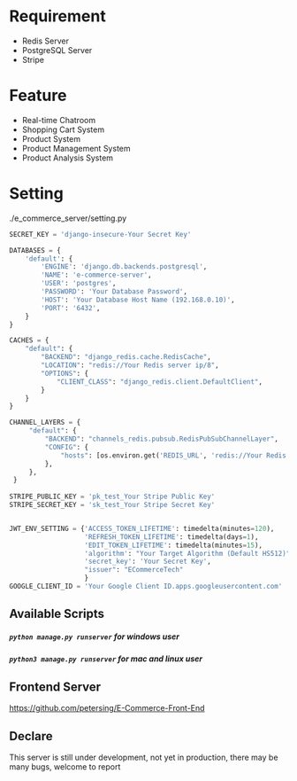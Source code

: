 # Requirement

- Redis Server
- PostgreSQL Server
- Stripe

# Feature

- Real-time Chatroom
- Shopping Cart System
- Product System
- Product Management System
- Product Analysis System

# Setting

./e_commerce_server/setting.py

```python
SECRET_KEY = 'django-insecure-Your Secret Key'

DATABASES = {
    'default': {
        'ENGINE': 'django.db.backends.postgresql', 
        'NAME': 'e-commerce-server',
        'USER': 'postgres',
        'PASSWORD': 'Your Database Password',
        'HOST': 'Your Database Host Name (192.168.0.10)',
        'PORT': '6432',
    }
}

CACHES = {
    "default": {
        "BACKEND": "django_redis.cache.RedisCache",
        "LOCATION": "redis://Your Redis server ip/8",
        "OPTIONS": {
            "CLIENT_CLASS": "django_redis.client.DefaultClient",
        }
    }
}

CHANNEL_LAYERS = {
     "default": {
         "BACKEND": "channels_redis.pubsub.RedisPubSubChannelLayer",
         "CONFIG": {
             "hosts": [os.environ.get('REDIS_URL', 'redis://Your Redis server ip/1')],
         },
     },
 }
 
STRIPE_PUBLIC_KEY = 'pk_test_Your Stripe Public Key'
STRIPE_SECRET_KEY = 'sk_test_Your Stripe Secret Key'


JWT_ENV_SETTING = {'ACCESS_TOKEN_LIFETIME': timedelta(minutes=120),
                   'REFRESH_TOKEN_LIFETIME': timedelta(days=1),
                   'EDIT_TOKEN_LIFETIME': timedelta(minutes=15),
                   'algorithm': "Your Target Algorithm (Default HS512)",
                   'secret_key': 'Your Secret Key',
                   "issuer": "ECommerceTech"
                   }
GOOGLE_CLIENT_ID = 'Your Google Client ID.apps.googleusercontent.com'
```
## Available Scripts

##### `python manage.py runserver` for windows user
##### `python3 manage.py runserver` for mac and linux user

## Frontend Server

https://github.com/petersing/E-Commerce-Front-End

## Declare

This server is still under development, not yet in production, there may be many bugs, welcome to report